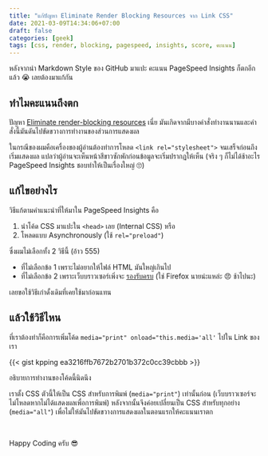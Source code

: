 ```yaml
---
title: "แก้ปัญหา Eliminate Render Blocking Resources จาก Link CSS"
date: 2021-03-09T14:34:06+07:00
draft: false
categories: [geek]
tags: [css, render, blocking, pagespeed, insights, score, คะแนน]
---
```


หลังจากนำ Markdown Style ของ GitHub มาแปะ คะแนน PageSpeed Insights ก็ตกอีกแล้ว 😭 เลยต้องมาแก้กัน <!--more-->

## ทำไมคะแนนถึงตก

ปัญหา [Eliminate render-blocking resources](https://web.dev/render-blocking-resources/) เนี่ย มันเกิดจากมีบางคำสั่งทำงานนานและคำสั่งนี้มันดันไปขัดขวางการทำงานของส่วนการแสดงผล

ในกรณีของผมคือเครื่องของผู้อ่านต้องทำการโหลด `<link rel="stylesheet">` จนเสร็จก่อนถึงเริ่มแสดงผล แปลว่าผู้อ่านจะเห็นหน้าสีขาวซักพักก่อนข้อมูลจะเริ่มปรากฏให้เห็น (จริง ๆ ก็ไม่ได้ช้าอะไร PageSpeed Insights ชอบทำให้เป็นเรื่องใหญ่ 🙄)

## แก้ไขอย่างไร

วิธีแก้ตามคำแนะนำที่ให้มาใน PageSpeed Insights คือ

1. นำโค้ด CSS มาแปะใน `<head>` เลย (Internal CSS) หรือ
2. โหลดแบบ Asynchronously (ใช้ `rel="preload"`)

ซึ่งผมไม่เลือกทั้ง 2 วิธีนี้ (อ้าว 555)

- ที่ไม่เลือกข้อ 1 เพราะไม่อยากให้ไฟล์ HTML มันใหญ่เกินไป
- ที่ไม่เลือกข้อ 2 เพราะเว็บบราวเซอร์เพิ่งจะ [รองรับครบ](https://caniuse.com/link-rel-preload) (ใช่ Firefox นายน่ะแหล่ะ 😠 ช้าไปนะ)

เลยขอใช้วิธีเก่าดั้งเดิมที่เคยใช้มาก่อนแทน

## แล้วใช้วิธีไหน

ที่เราต้องทำก็คือการเพิ่มโค้ด `media="print" onload="this.media='all'` ไปใน Link ของเรา

{{< gist kpping ea3216ffb7672b2701b372c0cc39cbbb >}}

อธิบายการทำงานของโค้ดนี้นิดนึง

เราตั้ง CSS ตัวนี้ให้เป็น CSS สำหรับการพิมพ์ (`media="print"`) เท่านั้นก่อน (เว็บบราวเซอร์จะไม่โหลดหากไม่ได้แสดงผลเพื่อการพิมพ์) หลังจากนั้นจึงค่อยเปลี่ยนเป็น CSS สำหรับทุกอย่าง (`media="all"`) เพื่อไม่ให้มันไปขัดขวางการแสดงผลในตอนแรกให้คะแนนเราตก

&nbsp;

Happy Coding ครับ 😎
